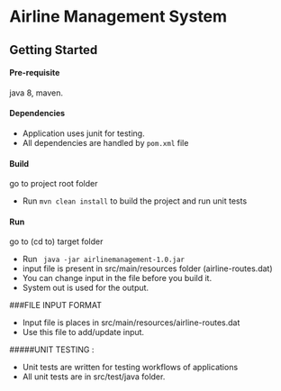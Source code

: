 # Airline Management System


## Getting Started
#### Pre-requisite
java 8, maven. 
#### Dependencies
- Application uses junit for testing.
- All dependencies are handled by ```pom.xml``` file

#### Build
go to project root folder
- Run ```mvn clean install``` to build the project and run unit tests

#### Run
go to (cd to) target folder
- Run ``` java -jar airlinemanagement-1.0.jar```
- input file is present in src/main/resources folder (airline-routes.dat)
- You can change input in the file before you build it.
- System out is used for the output.

###FILE INPUT FORMAT
- Input file is places in src/main/resources/airline-routes.dat
- Use this file to add/update input.
   
#####UNIT TESTING :

- Unit tests are written for testing workflows of applications
- All unit tests are in src/test/java folder.
   
